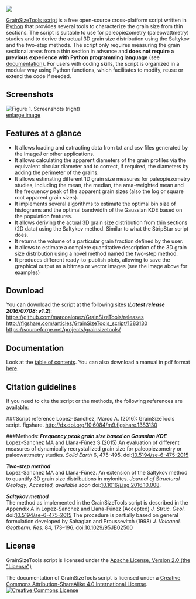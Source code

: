 ![](https://raw.githubusercontent.com/marcoalopez/GrainSizeTools/master/FIGURES/header_fig.png)

[GrainSizeTools script](http://marcoalopez.github.io/GrainSizeTools/) is a free open-source cross-platform script written in [Python][1] that provides several tools to characterize the grain size from thin sections. The script is suitable to use for paleopiezometry (paleowattmetry) studies and to derive the actual 3D grain size distribution using the Saltykov and the two-step methods. The script only requires measuring the grain sectional areas from a thin section in advance and **does not require a previous experience with Python programming language** (see [documentation][2]). For users with coding skills, the script is organized in a modular way using Python functions, which facilitates to modify, reuse or extend the code if needed.

Screenshots
-------------
![Figure 1. Screenshots (right)](https://raw.githubusercontent.com/marcoalopez/GrainSizeTools/master/FIGURES/screenshots_fig-01.png)  
[enlarge image](https://raw.githubusercontent.com/marcoalopez/GrainSizeTools/master/FIGURES/screenshots_fig-01.png)

Features at a glance
-------------

- It allows loading and extracting data from txt and csv files generated by the ImageJ or other applications.
- It allows calculating the apparent diameters of the grain profiles via the equivalent circular diameter and to correct, if required, the diameters by adding the perimeter of the grains.
- It allows estimating different 1D grain size measures for paleopiezometry studies, including the mean, the median, the area-weighted mean and the frequency peak of the apparent grain sizes (also the log or square root apparent grain sizes).
- It implements several algorithms to estimate the optimal bin size of histograms and the optimal bandwidth of the Gaussian KDE based on the population features.
- It allows deriving the actual 3D grain size distribution from thin sections (2D data) using the Saltykov method. Similar to what the StripStar script does.
- It returns the volume of a particular grain fraction defined by the user.
- It allows to estimate a complete quantitative description of the 3D grain size distribution using a novel method named the two-step method.
- It produces different ready-to-publish plots, allowing to save the graphical output as a bitmap or vector images (see the image above for examples)

Download
-------------

You can download the script at the following sites (***Latest release 2016/07/08: v1.2***):  
https://github.com/marcoalopez/GrainSizeTools/releases  
http://figshare.com/articles/GrainSizeTools_script/1383130  
https://sourceforge.net/projects/grainsizetools/

Documentation
-------------
Look at the [table of contents](https://github.com/marcoalopez/GrainSizeTools/blob/master/DOCS/tableOfContents.md). You can also download a manual in pdf format [here](http://figshare.com/articles/GrainSizeTools_script_manual/1371025).


Citation guidelines
-------------
If you need to cite the script or the methods, the following references are available:

###Script reference
Lopez-Sanchez, Marco A. (2016): GrainSizeTools script. figshare. http://dx.doi.org/10.6084/m9.figshare.1383130

###Methods:
***Frequency peak grain size based on Gaussian KDE***  
Lopez-Sanchez MA and Llana-Fúnez S (2015) An evaluation of different measures of dynamically recrystallized grain size for paleopiezometry or paleowattmetry studies. *Solid Earth* 6, 475-495. doi:[10.5194/se-6-475-2015](http://dx.doi.org/10.5194/se-6-475-2015)

***Two-step method***  
Lopez-Sanchez MA and Llana-Fúnez. An extension of the Saltykov method to quantify 3D grain size distributions in mylonites. *Journal of Structural Geology*, *Accepted, available soon* doi:[10.1016/j.jsg.2016.10.008](http://dx.doi.org/10.1016/j.jsg.2016.10.008).

***Saltykov method***  
The method as implemented in the GrainSizeTools script is described in the Appendix A in Lopez-Sanchez and Llana-Fúnez (Accepted) *J. Struc. Geol.* doi:[10.5194/se-6-475-2015](http://dx.doi.org/10.5194/se-6-475-2015) The procedure is partially based on general formulation developed by Sahagian and Proussevitch (1998) *J. Volcanol. Geotherm. Res.* 84, 173–196. doi:[10.1029/95JB02500](http://dx.doi.org/10.1016/S0377-0273(98)00043-2)

License
-------------
GrainSizeTools script is licensed under the [Apache License, Version 2.0 (the "License")](http://www.apache.org/licenses/LICENSE-2.0)

The documentation of GrainSizeTools script is licensed under a <a rel="license" href="http://creativecommons.org/licenses/by-sa/4.0/">Creative Commons Attribution-ShareAlike 4.0 International License</a>.  
<a rel="license" href="http://creativecommons.org/licenses/by-sa/4.0/"><img alt="Creative Commons License" style="border-width:0" src="https://i.creativecommons.org/l/by-sa/4.0/88x31.png" /></a><br />



 [1]: https://www.python.org/
 [2]: https://github.com/marcoalopez/GrainSizeTools/blob/master/DOCS/tableOfContents.md
